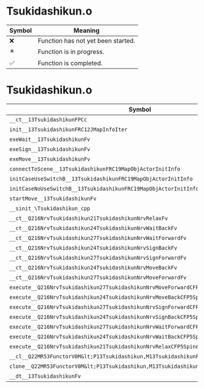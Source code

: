# Tsukidashikun.o
| Symbol | Meaning 
| ------------- | ------------- 
| :x: | Function has not yet been started. 
| :eight_pointed_black_star: | Function is in progress. 
| :white_check_mark: | Function is completed. 


# Tsukidashikun.o
| Symbol | Decompiled? |
| ------------- | ------------- |
| `__ct__13TsukidashikunFPCc` | :x: |
| `init__13TsukidashikunFRC12JMapInfoIter` | :x: |
| `exeWait__13TsukidashikunFv` | :x: |
| `exeSign__13TsukidashikunFv` | :x: |
| `exeMove__13TsukidashikunFv` | :x: |
| `connectToScene__13TsukidashikunFRC19MapObjActorInitInfo` | :x: |
| `initCaseUseSwitchB__13TsukidashikunFRC19MapObjActorInitInfo` | :x: |
| `initCaseNoUseSwitchB__13TsukidashikunFRC19MapObjActorInitInfo` | :x: |
| `startMove__13TsukidashikunFv` | :x: |
| `__sinit_\Tsukidashikun_cpp` | :x: |
| `__ct__Q216NrvTsukidashikun21TsukidashikunNrvRelaxFv` | :x: |
| `__ct__Q216NrvTsukidashikun24TsukidashikunNrvWaitBackFv` | :x: |
| `__ct__Q216NrvTsukidashikun27TsukidashikunNrvWaitForwardFv` | :x: |
| `__ct__Q216NrvTsukidashikun24TsukidashikunNrvSignBackFv` | :x: |
| `__ct__Q216NrvTsukidashikun27TsukidashikunNrvSignForwardFv` | :x: |
| `__ct__Q216NrvTsukidashikun24TsukidashikunNrvMoveBackFv` | :x: |
| `__ct__Q216NrvTsukidashikun27TsukidashikunNrvMoveForwardFv` | :x: |
| `execute__Q216NrvTsukidashikun27TsukidashikunNrvMoveForwardCFP5Spine` | :x: |
| `execute__Q216NrvTsukidashikun24TsukidashikunNrvMoveBackCFP5Spine` | :x: |
| `execute__Q216NrvTsukidashikun27TsukidashikunNrvSignForwardCFP5Spine` | :x: |
| `execute__Q216NrvTsukidashikun24TsukidashikunNrvSignBackCFP5Spine` | :x: |
| `execute__Q216NrvTsukidashikun27TsukidashikunNrvWaitForwardCFP5Spine` | :x: |
| `execute__Q216NrvTsukidashikun24TsukidashikunNrvWaitBackCFP5Spine` | :x: |
| `execute__Q216NrvTsukidashikun21TsukidashikunNrvRelaxCFP5Spine` | :x: |
| `__cl__Q22MR53FunctorV0M&lt;P13Tsukidashikun,M13TsukidashikunFPCvPv_v&gt;CFv` | :x: |
| `clone__Q22MR53FunctorV0M&lt;P13Tsukidashikun,M13TsukidashikunFPCvPv_v&gt;CFP7JKRHeap` | :x: |
| `__dt__13TsukidashikunFv` | :x: |
